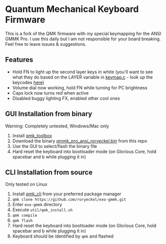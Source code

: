 # Quantum Mechanical Keyboard Firmware

This is a fork of the QMK firmware with my special keymapping for the ANSI GMMK Pro.
I use this daily but I am not responsible for your board breaking. Feel free to leave issues & suggestions.

## Features
- Hold FN to light up the second layer keys in white (you'll want to see what they do based on the LAYER variable in [keymap.c](https://github.com/roryeckel/exo-gmmk/blob/e11195a1ec17c0f14a3fc4c4a2e45d27ca324a8d/keyboards/gmmk/pro/ansi/keymaps/roryeckel/keymap.c) - look up the keycodes [here](https://github.com/qmk/qmk_firmware/blob/master/docs/keycodes.md))
- Volume dial now working, hold FN while turning for PC brightness
- Caps lock now turns red when active
- Disabled buggy lighting FX, enabled other cool ones

## GUI Installation from binary
Warning: Completely untested, Windows/Mac only
1. Install [qmk_toolbox](https://github.com/qmk/qmk_toolbox)
2. Download the binary [qmmk_pro_ansi_roryeckel.bin](https://github.com/roryeckel/exo-gmmk/blob/master/gmmk_pro_ansi_roryeckel.bin) from this repo
3. Use the GUI to select/flash the binary file
4. Hard reset the keyboard into bootloader mode (on Glorious Core, hold spacebar and b while plugging it in)

## CLI Installation from source
Only tested on Linux
1. Install [qmk_cli](https://github.com/qmk/qmk_cli) from your preferred package manager
2. `qmk clone https://github.com/roryeckel/exo-gmmk.git`
3. Enter `exo-gmmk` directory
4. Execute `util/qmk_install.sh`
5. `qmk compile`
6. `qmk flash`
7. Hard reset the keyboard into bootloader mode (on Glorious Core, hold spacebar and b while plugging it in)
8. Keyboard should be identified by `qmk` and flashed

